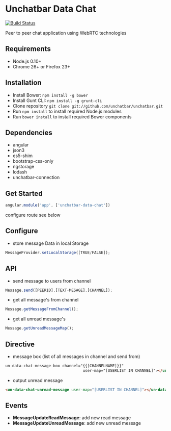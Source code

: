 # Unchatbar Data Chat
[![Build Status](https://travis-ci.org/unchatbar/unchatbar-text-message.svg?branch=master)](https://travis-ci.org/unchatbar/unchatbar-text-message)

Peer to peer chat application using WebRTC technologies

## Requirements
* Node.js 0.10+
* Chrome 26+ or Firefox 23+

## Installation
* Install Bower: `npm install -g bower`
* Install Gunt CLI: `npm install -g grunt-cli`
* Clone repository `git clone git://github.com/unchatbar/unchatbar.git`
* Run `npm install` to install required Node.js modules
* Run `bower install` to install required Bower components


## Dependencies
* angular
* json3
* es5-shim
* bootstrap-css-only
* ngstorage
* lodash
* unchatbar-connection


## Get Started
```javascript
angular.module('app', ['unchatbar-data-chat'])
```

configure route see below




## Configure


* store message Data in local Storage

>
```javascript
MessageProvider.setLocalStorage([TRUE/FALSE]);
```


## API
* send message to users from channel

>
```javascript
Message.send([PEERID],[TEXT-MESAGE],[CHANNEL]);
```

* get all message's from channel

>
```javascript
Message.getMessageFromChannel();
```

* get all unread message's

>
```javascript
Message.getUnreadMessageMap();
```

## Directive

* message box (list of all messages in channel and send from)

>
```html
un-data-chat-message-box channel="{{[CHANNELNAME]}}"
                                  user-map="[USERLIST IN CHANNEL]"></un-data-chat-message-box>
```


* output unread message

>
```html
<un-data-chat-unread-message user-map="[USERLIST IN CHANNEL]"></un-data-chat-unread-message>
```

## Events

* **MessageUpdateReadMessage**: add new read message
* **MessageUpdateUnreadMessage**: add new unread message
